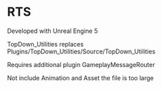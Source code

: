 # RTS

Developed with Unreal Engine 5

TopDown_Utilities replaces Plugins/TopDown_Utilities/Source/TopDown_Utilities

Requires additional plugin GameplayMessageRouter

Not include Animation and Asset the file is too large
